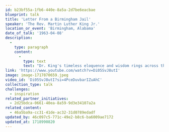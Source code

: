 ```yaml
---
id: b23bf55a-1fb6-440e-8a5a-2d7be6eacbae
blueprint: talk
title: 'Letter From a Birmingham Jail'
speaker: 'The Rev. Martin Luther King Jr.'
location_or_event: 'Birmingham, Alabama'
date_of_talk: '1963-04-08'
description:
  -
    type: paragraph
    content:
      -
        type: text
        text: "Dr. King's timeless eloquence and wisdom rings across the decades still. Any individual or group aiming to understand the positive tensions of nonviolent resistance  --  no matter the cause, no matter the place, no matter the time  --  will be deeply inspired and instructed by his words. "
link: 'https://www.youtube.com/watch?v=Di05SvJ8utI'
image: image-1717870659.jpeg
video_id: 'Di05SvJ8utI?si=4PceDuvbarIZuAhC'
collection_type: talk
challenges:
  - inspiration
related_partner_initiatives:
  - 2d25bdca-0661-40ea-8a59-9d3e34107a2a
related_content:
  - 46a5ba9a-cc31-41de-ac32-31d0789edadf
updated_by: 46c097c5-771c-49e2-b8c6-ba6009ae7172
updated_at: 1718990820
---
```

